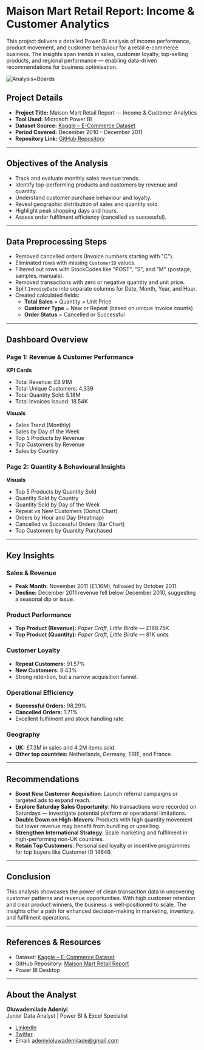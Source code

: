 # Maison Mart Retail Report: Income & Customer Analytics

This project delivers a detailed Power BI analysis of income performance, product movement, and customer behaviour for a retail e-commerce business. The insights span trends in sales, customer loyalty, top-selling products, and regional performance — enabling data-driven recommendations for business optimisation.

![Analysis+Boards](https://github.com/user-attachments/assets/a5f96327-3429-43e6-8d8e-7abd1ddb4450)

##  Project Details

- **Project Title:** Maison Mart Retail Report — Income & Customer Analytics  
- **Tool Used:** Microsoft Power BI  
- **Dataset Source:** [Kaggle – E-Commerce Dataset](https://www.kaggle.com/datasets/carrie1/ecommerce-data)  
- **Period Covered:** December 2010 – December 2011  
- **Repository Link:** [GitHub Repository](https://github.com/Demibolt007/Maison-Mart-Retail-Report-Income-Customer-Analytics)

---

##  Objectives of the Analysis

- Track and evaluate monthly sales revenue trends.
- Identify top-performing products and customers by revenue and quantity.
- Understand customer purchase behaviour and loyalty.
- Reveal geographic distribution of sales and quantity sold.
- Highlight peak shopping days and hours.
- Assess order fulfilment efficiency (cancelled vs successful).

---

##  Data Preprocessing Steps

- Removed cancelled orders (Invoice numbers starting with "C").
- Eliminated rows with missing `CustomerID` values.
- Filtered out rows with StockCodes like "POST", "S", and "M" (postage, samples, manuals).
- Removed transactions with zero or negative quantity and unit price.
- Split `InvoiceDate` into separate columns for Date, Month, Year, and Hour.
- Created calculated fields:
  - **Total Sales** = Quantity × Unit Price
  - **Customer Type** = New or Repeat (based on unique Invoice counts)
  - **Order Status** = Cancelled or Successful

---

##  Dashboard Overview

###  Page 1: Revenue & Customer Performance

**KPI Cards**
- Total Revenue: £8.91M  
- Total Unique Customers: 4,339  
- Total Quantity Sold: 5.18M  
- Total Invoices Issued: 18.54K  

**Visuals**
- Sales Trend (Monthly)
- Sales by Day of the Week
- Top 5 Products by Revenue
- Top Customers by Revenue
- Sales by Country

###  Page 2: Quantity & Behavioural Insights

**Visuals**
- Top 5 Products by Quantity Sold
- Quantity Sold by Country
- Quantity Sold by Day of the Week
- Repeat vs New Customers (Donut Chart)
- Orders by Hour and Day (Heatmap)
- Cancelled vs Successful Orders (Bar Chart)
- Top Customers by Quantity Purchased

---

##  Key Insights

### Sales & Revenue
- **Peak Month:** November 2011 (£1.16M), followed by October 2011.
- **Decline:** December 2011 revenue fell below December 2010, suggesting a seasonal dip or issue.

### Product Performance
- **Top Product (Revenue):** *Paper Craft, Little Birdie* — £168.75K
- **Top Product (Quantity):** *Paper Craft, Little Birdie* — 81K units

### Customer Loyalty
- **Repeat Customers:** 91.57%
- **New Customers:** 8.43%
- Strong retention, but a narrow acquisition funnel.

### Operational Efficiency
- **Successful Orders:** 98.29%
- **Cancelled Orders:** 1.71%
- Excellent fulfilment and stock handling rate.

### Geography
- **UK:** £7.3M in sales and 4.2M items sold.
- **Other top countries:** Netherlands, Germany, EIRE, and France.

---

##  Recommendations

- **Boost New Customer Acquisition**: Launch referral campaigns or targeted ads to expand reach.
- **Explore Saturday Sales Opportunity**: No transactions were recorded on Saturdays — investigate potential platform or operational limitations.
- **Double Down on High-Movers**: Products with high quantity movement but lower revenue may benefit from bundling or upselling.
- **Strengthen International Strategy**: Scale marketing and fulfilment in high-performing non-UK countries.
- **Retain Top Customers**: Personalised loyalty or incentive programmes for top buyers like Customer ID 14646.

---

##  Conclusion

This analysis showcases the power of clean transaction data in uncovering customer patterns and revenue opportunities. With high customer retention and clear product winners, the business is well-positioned to scale. The insights offer a path for enhanced decision-making in marketing, inventory, and fulfilment operations.

---

##  References & Resources

- Dataset: [Kaggle – E-Commerce Dataset](https://www.kaggle.com/datasets/carrie1/ecommerce-data)
- GitHub Repository: [Maison Mart Retail Report](https://github.com/Demibolt007/Maison-Mart-Retail-Report-Income-Customer-Analytics)
- Power BI Desktop

---

##  About the Analyst

**Oluwademilade Adeniyi**  
Junior Data Analyst | Power BI & Excel Specialist  
- [LinkedIn](https://www.linkedin.com/in/adeniyioluwademilade)  
- [Twitter](https://twitter.com/iamdemibolt)  
- Email: adeniyioluwademilade@gmail.com  
